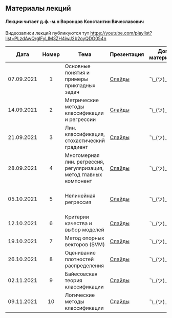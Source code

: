 ## Материалы лекций
#### Лекции читает  д.ф.-м.н Воронцов Константин Вячеславович

Видеозаписи лекций публикуются тут https://youtube.com/playlist?list=PLzdAwQrglFyLIM3ZH4iwJ2b2oyQDO054n

| Дата | Номер | Тема | Презентация | Доп. материалы | Практическое задание |
| :---: | :---: | --- | --- | --- |  --- |
| 07.09.2021 | 1 | Основные понятия и примеры прикладных задач | [Слайды](https://github.com/MSU-ML-COURSE/ML-COURSE-21-22/blob/main/slides/2_stream/msu21-Intro.01.pdf) | ¯\\\_(ツ)\_/¯ | ¯\\\_(ツ)\_/¯ |
| 14.09.2021 | 2 | Метрические методы классификации и регрессии | [Слайды](https://github.com/MSU-ML-COURSE/ML-COURSE-21-22/blob/main/slides/2_stream/msu21-metric.02.pdf) | ¯\\\_(ツ)\_/¯ | Основы Python (16.09.2021) |
| 21.09.2021 | 3 | Лин. классификация, стохастический градиент | [Слайды](https://github.com/MSU-ML-COURSE/ML-COURSE-21-22/blob/main/slides/2_stream/msu21-lin-sg.03.pdf) | ¯\\\_(ツ)\_/¯ |  ¯\\\_(ツ)\_/¯  |
| 28.09.2021 | 4 | Многомерная лин. регрессия, регуляризация, метод главных компонент | [Слайды](https://github.com/MSU-ML-COURSE/ML-COURSE-21-22/blob/main/slides/2_stream/msu21-lin-regr.pdf) | ¯\\\_(ツ)\_/¯ |  Тест по лекциям 1-3  |
| 05.10.2021 | 5 | Нелинейная регрессия | [Слайды](https://github.com/MSU-ML-COURSE/ML-COURSE-21-22/blob/main/slides/2_stream/msu21-nonlin-regr.pdf) | ¯\\\_(ツ)\_/¯ | Numpy, pandas, matplotlib (07.10.2021)  |
| 12.10.2021 | 6 | Критерии качества и выбор моделей | [Слайды](https://github.com/MSU-ML-COURSE/ML-COURSE-21-22/blob/main/slides/2_stream/msu21-qual.pdf) | ¯\\\_(ツ)\_/¯ | ¯\\\_(ツ)\_/¯  |
| 19.10.2021 | 7 | Метод опорных векторов (SVM) | [Слайды](https://github.com/MSU-ML-COURSE/ML-COURSE-21-22/blob/main/slides/2_stream/msu21-svm.pdf) | ¯\\\_(ツ)\_/¯ | kNN (21.10.2021)  |
| 26.10.2021 | 8 | Оценивание плотностей распределения | [Слайды](https://github.com/MSU-ML-COURSE/ML-COURSE-21-22/blob/main/slides/2_stream/msu21-density.pdf) | ¯\\\_(ツ)\_/¯ | Тест по лекциям 3-7  |
| 02.11.2021 | 9 | Байесовская теория классификации | [Слайды](https://github.com/MSU-ML-COURSE/ML-COURSE-21-22/blob/main/slides/2_stream/msu21-bayes.pdf) | ¯\\\_(ツ)\_/¯ | Linear Models (04.11.2021)  |
| 09.11.2021 | 10 | Логические методы классификации | [Слайды](https://github.com/MSU-ML-COURSE/ML-COURSE-21-22/blob/main/slides/2_stream/msu21-logic.pdf) | ¯\\\_(ツ)\_/¯ | ¯\\\_(ツ)\_/¯  |




